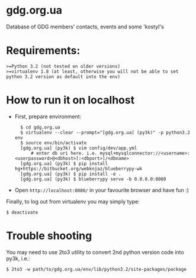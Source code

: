 gdg.org.ua
==========

Database of GDG members' contacts, events and some 'kostyl's

# Requirements:

    >=Python 3.2 (not tested on older versions)
    >=virtualenv 1.8 (at least, otherwise you will not be able to set python 3.2 version as default into the env)

# How to run it on localhost

* First, prepare environment:

        $ cd gdg.org.ua
        $ virtualenv --clear --prompt="[gdg.org.ua] (py3k)" -p python3.2 env
        $ source env/bin/activate
        [gdg.org.ua] (py3k) $ vim config/dev/app.yml
            # enter db uri here. i.e. mysql+mysqlconnector://<username>:<userpassword>@<dbhost>[:<dbport>]/<dbname>
        [gdg.org.ua] (py3k) $ pip install hg+https://bitbucket.org/webknjaz/blueberrypy-wk
        [gdg.org.ua] (py3k) $ pip install -e .
        [gdg.org.ua] (py3k) $ blueberrypy serve -b 0.0.0.0:8080

* Open ```http://localhost:8080/``` in your favourite browser and have fun :)

Finally, to log out from virtualenv you may simply type:

    $ deactivate

# Trouble shooting

You may need to use 2to3 utility to convert 2nd python version code into py3k, i.e.:

    $ 2to3 -w path/to/gdg.org.ua/env/lib/python3.2/site-packages/package
